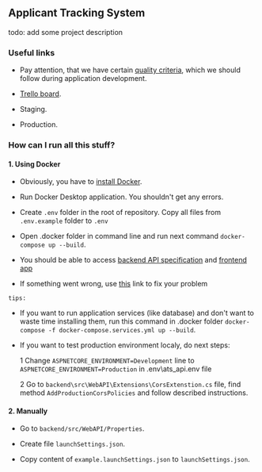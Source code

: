 ## Applicant Tracking System

todo: add some project description

### Useful links

- Pay attention, that we have certain [quality criteria](https://github.com/BinaryStudioAcademy/quality-criteria/blob/production/source/dotnet.md), which we should follow during application development.

- [Trello board](https://trello.com/invite/b/5po3bvjA/a78b44b8ffafe630205f01629bf005ed/bsa-scout-backlog).

- Staging.

- Production.

### How can I run all this stuff?

#### 1. Using Docker

- Obviously, you have to [install Docker](https://docs.docker.com/get-docker/).

- Run Docker Desktop application. You shouldn't get any errors.

- Create `.env` folder in the root of repository. Copy all files from `.env.example` folder to `.env`

- Open .docker folder in command line and run next command `docker-compose up --build`.

- You should be able to access [backend API specification](http://localhost:5050/swagger) and [frontend app](http://localhost:4200/)

- If something went wrong, use [this](https://gumoreska.in.ua/otche-nash-ukrayinskoyu-tekst-molytvy/) link to fix your problem

`tips:`

- If you want to run application services (like database) and don't want to waste time installing them, run this command in .docker folder
`docker-compose -f docker-compose.services.yml up --build`.

- If you want to test production environment localy, do next steps:

  1 Change `ASPNETCORE_ENVIRONMENT=Development` line to `ASPNETCORE_ENVIRONMENT=Production` in .env\ats_api.env file

  2 Go to `backend\src\WebAPI\Extensions\CorsExtenstion.cs` file, find method `AddProductionCorsPolicies` and follow described instructions.

#### 2. Manually

- Go to `backend/src/WebAPI/Properties`.

- Create file `launchSettings.json`.

- Copy content of `example.launchSettings.json` to `launchSettings.json`.
